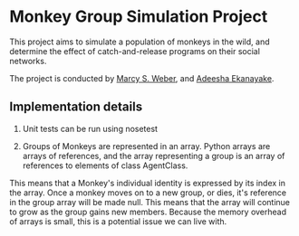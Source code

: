 Monkey Group Simulation Project
===============================

This project aims to simulate a population of monkeys in the wild, and determine the effect of catch-and-release programs on their social networks. 

The project is conducted by [Marcy S. Weber](http://marcysweber.com), and [Adeesha Ekanayake](http://adeeshaek.com).

Implementation details
----------------------
1. Unit tests can be run using nosetest

2. Groups of Monkeys are represented in an array. Python arrays are arrays of references, and the array representing a group is an array of references to elements of class AgentClass. 

This means that a Monkey's individual identity is expressed by its index in the array. Once a monkey moves on to a new group, or dies, it's reference in the group array will be made null. This means that the array will continue to grow as the group gains new members. Because the memory overhead of arrays is small, this is a potential issue we can live with.


